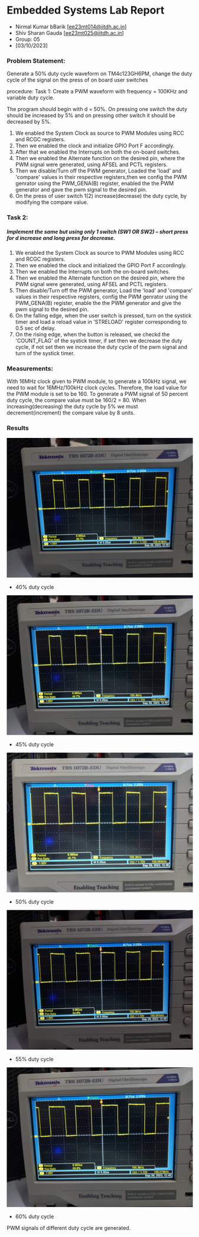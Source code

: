 # Embedded Systems Lab Report

*  Nirmal Kumar bBarik [ee23mt014@iitdh.ac.in] 
* Shiv Sharan Gauda [ee23mt025@iitdh.ac.in]
* Group: 05 
* [03/10/2023]

### Problem Statement:

Generate a 50% duty cycle waveform on TM4c123GH6PM, change the duty cycle of the signal on the press of on board user switches

procedure:
Task 1:
Create a PWM waveform with frequency = 100KHz and variable duty cycle.

The program should begin with d = 50%.
On pressing one switch the duty should be increased by 5% and on pressing other switch it should be decreased by 5%.

1. We enabled the  System Clock as source to PWM Modules using RCC and RCGC registers.
2.  Then we enabled the clock and initialize GPIO Port F accordingly.
3. After that we enabled the Interrupts on both the on-board switches.
4.  Then we  enabled the Alternate function on the desired pin, where the PWM signal were generated, using AFSEL and PCTL registers.
5. Then we disable/Turn off the PWM generator, Loaded the 'load' and 'compare' values in their respective registers,then we config the PWM genrator using the PWM_GENA(B) register, enabled the the PWM generator and gave the pwm signal to the desired pin.
6.   On the press of user switch 1(2) increase(decrease) the duty cycle, by modifying the compare value.



### Task 2:
##### Implement the same but using only 1 switch (SW1 OR SW2) – short press for d increase and long press for decrease.

1. We enabled the  System Clock as source to PWM Modules using RCC and RCGC registers.
2. Then we enabled the clock and initialized the  GPIO Port F accordingly.
3. Then we enabled the Interrupts on both the on-board switches.
4. Then we enabled the Alternate function on the desired pin, where the PWM signal were generated, using AFSEL and PCTL registers.
5. Then disable/Turn off the PWM generator, Load the 'load' and 'compare' values in their respective registers, config the PWM genrator using the PWM_GENA(B) register, enable the the PWM generator and give the pwm signal to the desired pin.
6. On the falling edge, when the user switch is pressed, turn on the systick timer and load a reload value in 'STRELOAD' register corresponding to 0.5 sec of delay.
7. On the rising edge, when the button is released, we checkd the 'COUNT_FLAG' of the systick timer, if set then we decrease the duty cycle, if not set then we increase the duty cycle of the pwm signal and turn of the systick timer.


### Measurements:
With 16MHz clock given to PWM module, to generate a 100kHz signal, we need to wait for 16MHz/100kHz clock cycles. Therefore, the load value for the PWM module is set to be 160.
To generate a PWM signal of 50 percent duty cycle, the compare value must be 160/2 = 80.
When increasing(decreasing) the duty cycle by 5% we must decrement(increment) the compare value by 8 units.

       

### Results

![Fig 1 40% duty cycle](40dut.jpg)
* 40% duty cycle

![Fig 2 45% duty cycle](45dut.jpg)
* 45% duty cycle

![Fig 3 50% duty cycle](50dut.jpg)
* 50% duty cycle

![Fig 4 55% duty cycle](55dut.jpg)
* 55% duty cycle

![Fig 5 60% duty cycle](60dut.jpg)
* 60% duty cycle

PWM signals of different duty cycle are generated.

